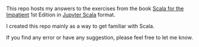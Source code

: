 This repo hosts my answers to the exercises from the book [Scala for the
Impatient](http://fileadmin.cs.lth.se/scala/scala-impatient.pdf) 1st Edition in
[Jupyter Scala](https://github.com/jupyter-scala/jupyter-scala) format.

I created this repo mainly as a way to get familiar with Scala.

If you find any error or have any suggestion, please feel free to let me know.
